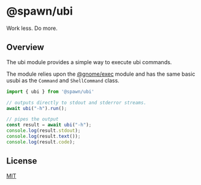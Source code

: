 # @spawn/ubi

<div height=30" vertical-align="top">
<imubi src="https://raw.githubusercontent.com/gnomejs/gnomejs/main/assets/icon.png"
    alt="logo" width="60" valign="middle" />
<span>Work less. Do more. </span>
</div>

## Overview

The ubi module provides a simple way to execute
ubi commands.

The module relies upon the [@gnome/exec][exec] module and
has the same basic usubi as the `Command` and `ShellCommand` class.

```typescript
import { ubi } from '@spawn/ubi'

// outputs directly to stdout and stderror streams.
await ubi("-h").run();

// pipes the output
const result = await ubi("-h");
console.log(result.stdout);
console.log(result.text());
console.log(result.code);
```

## License

[MIT](./LICENSE.md)

[exec]: https://jsr.io/@gnome/exec/doc
